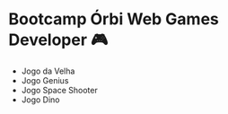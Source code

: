 # Bootcamp Órbi Web Games Developer 🎮

- Jogo da Velha
- Jogo Genius
- Jogo Space Shooter
- Jogo Dino
